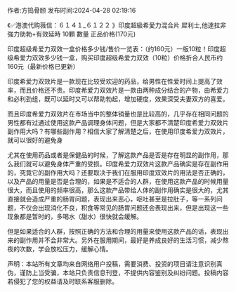 <p>作者:方捣骨颐 发布时间:2024-04-28 02:19:16</p>
<p>《✅港澳代购薇信：６１４１_６１２２ 》印度超級希愛力混合片 犀利士,他達拉非 強力助勃+有效延時 10顆 數量 正品价格(170元) </p>
									<p>印度超级希爱力双效一盒价格多少钱/售价一览表：（约160元）一版10粒！印度超级希爱力双效多少钱一盒，购买印度超级希爱力双效（10粒）价格折合人民币约160元（最新价格已更新）</p><p></p><p>印度希爱力双效片是一款现在比较受欢迎的药品，给男性在性爱时间上提高了效率，而且价格还不贵。印度希爱力双效片是一款由两种成分结合的产物，由希爱力和必利劲组，既可以延时又可以帮助勃起，增加硬度，效果深受夫妻双方的喜爱。</p><p>而且印度希爱力双效片在市场当中的整体销量也是比较高的，几乎存在相同问题的男性都有过通过使用这款产品调理身体问题，但是大家都不清楚印度希爱力双效片副作用大吗？有哪些副作用？相信大家了解清楚之后，在使用印度希爱力双效片，就可以很好的避免身</p><p>尤其在使用药品或者是保健品的时候，了解这款产品是否是存在明显的副作用，那么我们就可以避免身体严重的受损。印度希爱力双效片这款产品确实是存在副作用的，究竟它的副作用大吗？还要取决于我们在服用印度双效片的用法是否正确的，以及产品的用量是否是合理的，如果是不适合的人群，在使用这款产品的时候用量很大，而且使用的频率很高，那么这款产品带给人体的副作用确实是很大的，尤其直接就会造成严重的肠胃问题，表现出来恶心，呕吐甚至是拉肚子，等一系列问题，不仅会出现消化不良，积食等常见的肠胃问题还会表现出来，但是出现这一些现象都是暂时的，多喝水（甜水）很快就会缓解。</p><p>但是如果适合的人群，按照正确的方法和合理的用量来使用这款产品的话，表现出来的副作用并不会非常大。另外在服用期间，最好是养成良好的生活习惯，减少熬夜的次数，学会放松压力，缓解心情。</p>				声明：本站所有文章均来自网络用户投稿，需要消费、投资的项目请注意识别真伪，谨防上当受骗，本站只负责信息刊登，不提供内容鉴别及纠纷问题。投稿内容若侵犯了您的权益请及时联系客服删除。				
